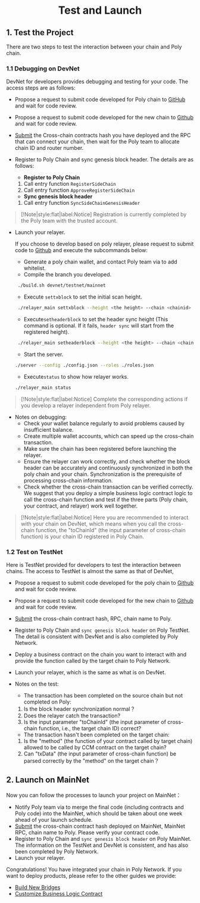 <h1 align="center">Test and Launch</h1>


## 1. Test the Project 

There are two steps to test the interaction between your chain and Poly chain.

### 1.1 Debugging on DevNet 	
DevNet for developers provides debugging and testing for your code. The access steps are as follows:

- Propose a request to submit code developed for Poly chain to [GitHub](https://github.com/polynetwork/poly.git ) and wait for code review.
- Propose a request to submit code developed for the new chain to [Github](https://github.com/polynetwork/eth-contracts) and wait for code review.
- [Submit](https://docs.google.com/forms/d/e/1FAIpQLSezACsGdL9p5GZw-xV1c4V-akoNB4kRR53Q6ZJQPy9QetcWOw/viewform) the Cross-chain contracts hash you have deployed and the RPC that can connect your chain, then wait for the Poly team to allocate chain ID and router number.
- Register to Poly Chain and sync genesis block header. The details are as follows:
  
  - **Register to Poly Chain**
   1. Call entry function `RegisterSideChain`
   2. Call entry function `ApproveRegisterSideChain`
  - **Sync genesis block header**
   1. Call entry function `SyncSideChainGenesisHeader`

> [!Note|style:flat|label:Notice]
> Registration is currently completed by the Poly team with the trusted account.

- Launch your relayer. 

  If you choose to develop based on poly relayer, please request to submit code to [Github](https://github.com/polynetwork/poly-relayer) and execute the subcommands below:
  - Generate a poly chain wallet, and contact Poly team via <a class="fab fa-discord" href= "https://discord.com/invite/y6MuEnq"></a> to add whitelist.
  - Compile the branch you developed.
  ```bash
   ./build.sh devnet/testnet/mainnet
  ```
  - Execute `settxblock` to set the initial scan height.
  ```bash
   ./relayer_main settxblock --height <the height> --chain <chainid>
  ```
  - Execute`setheaderblock` to set the header sync height (This command is optional. If it fails, `header sync` will start from the registered height).
  ```bash
   ./relayer_main setheaderblock --height <the height> --chain <chainid>
  ```
  - Start the server.
  ```bash
  ./server --config ./config.json --roles ./roles.json
  ```
  - Execute`status` to show how relayer works.
  ```bash
  ./relayer_main status
  ```

> [!Note|style:flat|label:Notice]
> Complete the corresponding actions if you develop a relayer independent from Poly relayer.

- Notes on debugging:
  - Check your wallet balance regularly to avoid problems caused by insufficient balance.
  - Create multiple wallet accounts, which can speed up the cross-chain transaction.
  - Make sure the chain has been registered before launching the relayer.
  - Ensure the relayer can work correctly, and check whether the block header can be accurately and continuously synchronized in both the poly chain and your chain. Synchronization is the prerequisite of processing cross-chain information.
  - Check whether the cross-chain transaction can be verified correctly. We suggest that you deploy a simple business logic contract logic to call the cross-chain function and test if the three parts (Poly chain, your contract, and relayer) work well together.

> [!Note|style:flat|label:Notice]
> Here you are recommended to interact with your chain on DevNet, which means when you call the cross-chain function, 
> the "toChainId" (the input parameter of cross-chain function) is your chain ID registered in Poly Chain.

### 1.2 Test on TestNet
Here is TestNet provided for developers to test the interaction between chains. The access to TestNet is almost the same as that of DevNet,
- Propose a request to submit code developed for the poly chain to [Github ](https://github.com/polynetwork/poly.git )and wait for code review.
- Propose a request to submit code developed for the new chain to [Github](https://github.com/polynetwork/eth-contracts.git) and wait for code review.
- [Submit](https://docs.google.com/forms/d/e/1FAIpQLSdsGcfwRfp_5hdB2n0jqXY817nTgQ_ME3PT-B8P6eO0XGHsKw/viewform) the cross-chain contract hash, RPC, chain name to Poly.
- Register to Poly Chain and `sync genesis block header` on Poly TestNet. The detail is consistent with DevNet and is also completed by Poly Network.
- Deploy a business contract on the chain you want to interact with and provide the function called by the target chain to Poly Network.
- Launch your relayer, which is the same as what is on DevNet.
- Notes on the test:
  
   - The transaction has been completed on the source chain but not completed on Poly: 
    1. Is the block header synchronization normal？
    2. Does the relayer catch the transaction? 
    3. Is the input parameter "toChainId" (the input parameter of cross-chain function, i.e., the target chain ID) correct?
   - The transaction hasn't been completed on the target chain: 
    1. Is the "method" (the function of your contract called by target chain) allowed to be called by CCM contract on the target chain? 
    2. Can "txData" (the input parameter of cross-chain function) be parsed correctly by the "method" on the target chain？

## 2. Launch on MainNet
Now you can follow the processes to launch your project on MainNet：
- Notify Poly team via <a class="fab fa-discord" href= "https://discord.com/invite/y6MuEnq"></a> to merge the final code (including contracts and Poly code) into the MainNet, which should be taken about one week ahead of your launch schedule.
- [Submit](https://docs.google.com/forms/d/e/1FAIpQLSdQHIylyhuga28TF3ChIaaxqt9JLRmzTCYXRlgxDAbrIr2DsQ/viewform) the cross-chain contract hash deployed on MainNet, MainNet RPC, chain name to Poly. Please verify your contract code.
- Register to Poly Chain and `sync genesis block header` on Poly MainNet. The information on the TestNet and DevNet is consistent, and has also been completed by Poly Network.
- Launch your relayer.


Congratulations! You have integrated your chain in Poly Network. If you want to deploy products, please refer to the other guides we provide:
- [Build New Bridges](../../new_product/integrate_bridge/readme.md)
- [Customize Business Logic Contract](../../new_product/integrate_contracts/readme.md)
